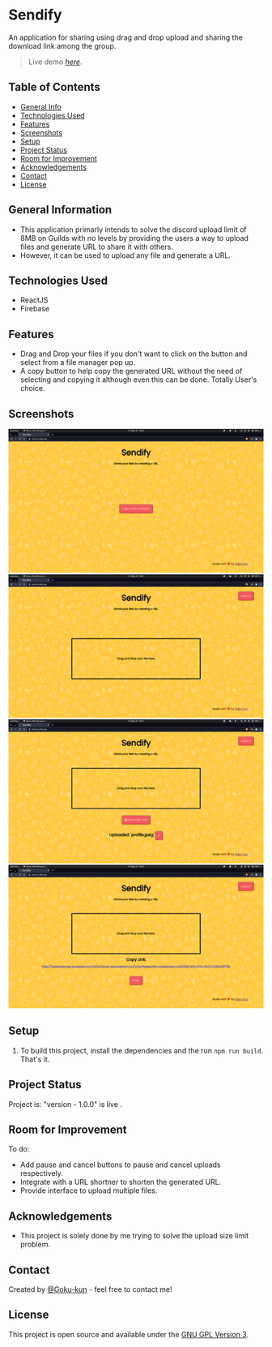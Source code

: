 # Sendify
An application for sharing using drag and drop upload and sharing the download link among the group.

> Live demo [_here_](https://send-ify.netlify.app).

## Table of Contents
* [General Info](#general-information)
* [Technologies Used](#technologies-used)
* [Features](#features)
* [Screenshots](#screenshots)
* [Setup](#setup)
* [Project Status](#project-status)
* [Room for Improvement](#room-for-improvement)
* [Acknowledgements](#acknowledgements)
* [Contact](#contact)
* [License](#license) 


## General Information
- This application primarly intends to solve the discord upload limit of 8MB on Guilds with no levels by providing the users a way to upload files and generate URL to share it with others.
- However, it can be used to upload any file and generate a URL.


## Technologies Used
- ReactJS
- Firebase


## Features

- Drag and Drop your files if you don't want to click on the button and select from a file manager pop up.
- A copy button to help copy the generated URL without the need of selecting and copying it although even this can be done. Totally User's choice.


## Screenshots
![Login page](./illustrations/1.png)
![Upload page](./illustrations/2.png)
![Generate URL page](./illustrations/3.png)
![URL generated page](./illustrations/4.png)


## Setup
1. To build this project, install the dependencies and the run `npm run build`. That's it.



## Project Status
Project is: "version - 1.0.0" is live .


## Room for Improvement

To do:
- Add pause and cancel buttons to pause and cancel uploads respectively.
- Integrate with a URL shortner to shorten the generated URL.
- Provide interface to upload multiple files.


## Acknowledgements
- This project is solely done by me trying to solve the upload size limit problem.

## Contact
Created by [@Goku-kun](https://github.com/Goku-kun) - feel free to contact me!


 ## License 
 This project is open source and available under the [GNU GPL Version 3](./LICENSE). 

